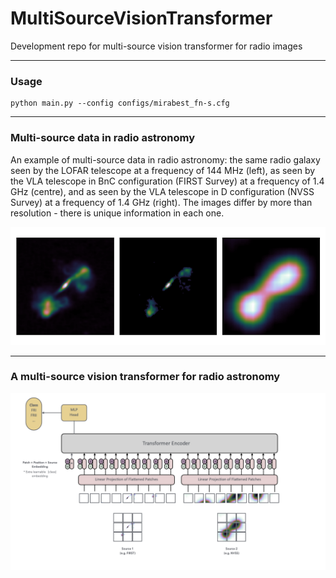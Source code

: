 # MultiSourceVisionTransformer
Development repo for multi-source vision transformer for radio images

---
### Usage

```
python main.py --config configs/mirabest_fn-s.cfg
```

---
### Multi-source data in radio astronomy

An example of multi-source data in radio astronomy: the same radio galaxy seen by the LOFAR telescope at a frequency of 144 MHz (left), as seen by the VLA telescope in BnC configuration (FIRST Survey) at a frequency of 1.4 GHz (centre), and as seen by the VLA telescope in D configuration (NVSS Survey) at a frequency of 1.4 GHz (right). The images differ by more than resolution - there is unique information in each one. 

<p align="center">
  <img src="https://github.com/as595/MultiSourceTransformer/blob/main/figures/comparison.png" />
</p>

---

### A multi-source vision transformer for radio astronomy

<p align="center">
  <img src="https://github.com/as595/MultiSourceTransformer/blob/main/figures/diagram.png" />
</p>

